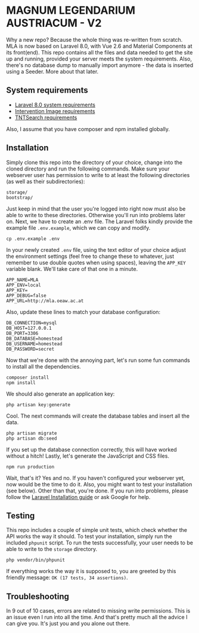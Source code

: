 # MAGNUM LEGENDARIUM AUSTRIACUM - V2
Why a new repo? Because the whole thing was re-written from scratch. MLA is now based on Laravel 8.0, with Vue 2.6 and Material Components at its front(end).
This repo contains all the files and data needed to get the site up and running, provided your server meets the system requirements. Also, there's no database dump to manually import anymore - the data is inserted using a Seeder. More about that later.
## System requirements
* [Laravel 8.0 system requirements](https://laravel.com/docs/8.x/deployment#server-requirements)
* [Intervention Image requirements](http://image.intervention.io/)
* [TNTSearch requirements](https://github.com/teamtnt/tntsearch)

Also, I assume that you have composer and npm installed globally.
## Installation
Simply clone this repo into the directory of your choice, change into the cloned directory and run the following commands. 
Make sure your webserver user has permission to write to at least the following directories (as well as their subdirectories):
```
storage/
bootstrap/
```
Just keep in mind that the user you're logged into right now must also be able to write to these directories. Otherwise you'll run into problems later on.
Next, we have to create an .env file. The Laravel folks kindly provide the example file `.env.example`, which we can copy and modify.
```
cp .env.example .env
```
In your newly created `.env` file, using the text editor of your choice adjust the environment settings (feel free to change these to whatever, just remember to use double quotes when using spaces), leaving the `APP_KEY` variable blank. We'll take care of that one in a minute.
```
APP_NAME=MLA
APP_ENV=local
APP_KEY=
APP_DEBUG=false
APP_URL=http://mla.oeaw.ac.at
```
Also, update these lines to match your database configuration:
```
DB_CONNECTION=mysql
DB_HOST=127.0.0.1
DB_PORT=3306
DB_DATABASE=homestead
DB_USERNAME=homestead
DB_PASSWORD=secret
```
Now that we're done with the annoying part, let's run some fun commands to install all the dependencies.
```
composer install
npm install
```
We should also generate an application key:
```
php artisan key:generate
```
Cool. The next commands will create the database tables and insert all the data.
```
php artisan migrate
php artisan db:seed
```
If you set up the database connection correctly, this will have worked without a hitch!
Lastly, let's generate the JavaScript and CSS files.
```
npm run production
```
Wait, that's it? Yes and no. If you haven't configured your webserver yet, now would be the time to do it. Also, you might want to test your installation (see below).
Other than that, you're done. If you run into problems, please follow the [Laravel Installation guide](https://laravel.com/docs/8.x/installation) or ask Google for help.
## Testing
This repo includes a couple of simple unit tests, which check whether the API works the way it should. To test your installation, simply run the included `phpunit` script. To run the tests successfully, your user needs to be able to write to the `storage` directory.
```
php vendor/bin/phpunit
```
If everything works the way it is supposed to, you are greeted by this friendly message: `OK (17 tests, 34 assertions)`.
## Troubleshooting
In 9 out of 10 cases, errors are related to missing write permissions. This is an issue even I run into all the time.
And that's pretty much all the advice I can give you.
It's just you and you alone out there.

